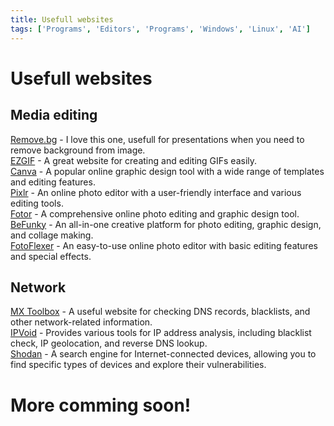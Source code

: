 ```yaml
---
title: Usefull websites
tags: ['Programs', 'Editors', 'Programs', 'Windows', 'Linux', 'AI']
---
```


# Usefull websites

## Media editing
[Remove.bg](https://remove.bg) - I love this one, usefull for presentations when you need to remove background from image. <br />
[EZGIF](https://www.easygif.com) - A great website for creating and editing GIFs easily. <br />
[Canva](https://www.canva.com/) - A popular online graphic design tool with a wide range of templates and editing features. <br />
[Pixlr](https://pixlr.com/) - An online photo editor with a user-friendly interface and various editing tools. <br />
[Fotor](https://www.fotor.com/) - A comprehensive online photo editing and graphic design tool. <br />
[BeFunky](https://www.befunky.com/) - An all-in-one creative platform for photo editing, graphic design, and collage making. <br />
[FotoFlexer](http://fotoflexer.com/) - An easy-to-use online photo editor with basic editing features and special effects. <br />

## Network
[MX Toolbox](https://mxtoolbox.com/) - A useful website for checking DNS records, blacklists, and other network-related information. <br />
[IPVoid](https://www.ipvoid.com/) - Provides various tools for IP address analysis, including blacklist check, IP geolocation, and reverse DNS lookup. <br />
[Shodan](https://www.shodan.io/) - A search engine for Internet-connected devices, allowing you to find specific types of devices and explore their vulnerabilities. <br />

# More comming soon!




